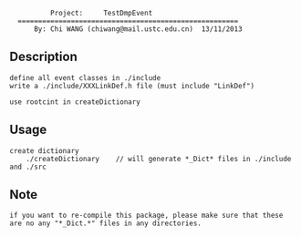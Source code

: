 
              Project:     TestDmpEvent
      ======================================================
          By: Chi WANG (chiwang@mail.ustc.edu.cn)  13/11/2013

Description
--------------

    define all event classes in ./include
    write a ./include/XXXLinkDef.h file (must include "LinkDef")

    use rootcint in createDictionary


Usage
--------------
    create dictionary
        ./createDictionary    // will generate *_Dict* files in ./include and ./src

Note
-----
    if you want to re-compile this package, please make sure that these are no any "*_Dict.*" files in any directories.


